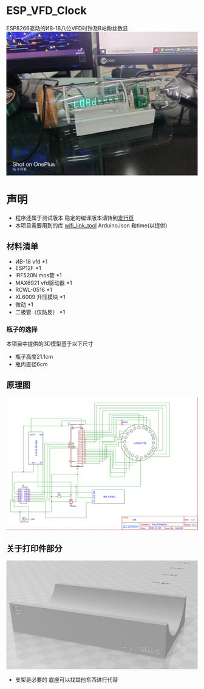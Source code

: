 # ESP_VFD_Clock
ESP8266驱动的ИВ-18八位VFD时钟及B站粉丝数显
![img](/img/fm.jpg)

# 声明 
* 程序还属于测试版本   稳定的编译版本请转到[发行页](https://github.com/bilibilifmk/ESP_VFD_Clock/releases)
* 本项目需要用到的库 [wifi_link_tool](https://github.com/bilibilifmk/wifi_link_tool)  ArduinoJson 和time(以提供)

## 材料清单  
* ИВ-18 vfd *1
* ESP12F    *1
* IRF520N mos管 *1
* MAX6921 vfd驱动器 *1
* RCWL-0516 *1
* XL6009 升压模块 *1
* 微动 *1
* 二极管（仅防反） *1
### 瓶子的选择 
本项目中提供的3D模型基于以下尺寸   
* 瓶子高度21.1cm  
* 瓶内直径6cm

## 原理图
![img](/img/原理图.png)

## 关于打印件部分
![img](/img/dyj.png)  
* 支架是必要的 底座可以找其他东西进行代替  

